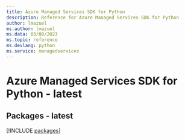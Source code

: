 ```yaml
---
title: Azure Managed Services SDK for Python
description: Reference for Azure Managed Services SDK for Python
author: lmazuel
ms.author: lmazuel
ms.data: 03/08/2023
ms.topic: reference
ms.devlang: python
ms.service: managedservices
---
```

# Azure Managed Services SDK for Python - latest
## Packages - latest
[!INCLUDE [packages](managed-services-index.md)]